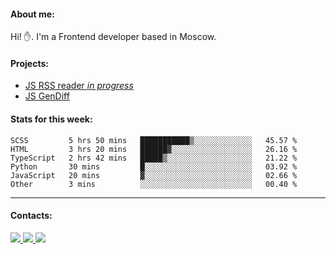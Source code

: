 #### About me:
Hi! ✋.
I'm a Frontend developer based in Moscow.

#### Projects:
- [JS RSS reader *in progress*](https://github.com/GKoil/frontend-project-lvl3)
- [JS GenDiff](https://github.com/GKoil/GenDiff)

#### Stats for this week:
<!--START_SECTION:waka-->

```text
SCSS         5 hrs 50 mins   ███████████▒░░░░░░░░░░░░░   45.57 %
HTML         3 hrs 20 mins   ██████▓░░░░░░░░░░░░░░░░░░   26.16 %
TypeScript   2 hrs 42 mins   █████▒░░░░░░░░░░░░░░░░░░░   21.22 %
Python       30 mins         █░░░░░░░░░░░░░░░░░░░░░░░░   03.92 %
JavaScript   20 mins         ▓░░░░░░░░░░░░░░░░░░░░░░░░   02.66 %
Other        3 mins          ░░░░░░░░░░░░░░░░░░░░░░░░░   00.40 %
```

<!--END_SECTION:waka-->
---
#### Contacts:

<a target='_blank' title='LinkedIn' href="https://www.linkedin.com/in/gkoil/">
  <img src="https://img.shields.io/badge/LinkedIn-0077B5?style=for-the-badge&logo=linkedin&logoColor=white" />
</a>
<a target='_blank' title='Telegram' href="https://t.me/gkoil">
  <img src="https://img.shields.io/badge/Telegram-2CA5E0?style=for-the-badge&logo=telegram&logoColor=white" />
</a>
<a target='_blank' title='Gmail' href="mailto: gk.grigorev@gmail.com">
  <img src="https://img.shields.io/badge/Gmail-D14836?style=for-the-badge&logo=gmail&logoColor=white" />
</a>

